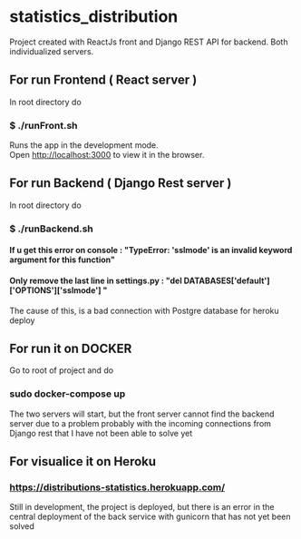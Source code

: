 # statistics_distribution

Project created with ReactJs front and Django REST API for backend. Both individualized servers.



## For run Frontend ( React server ) 

In root directory do  
### $ ./runFront.sh
Runs the app in the development mode.\
Open [http://localhost:3000](http://localhost:3000) to view it in the browser.


## For run Backend ( Django Rest server ) 

In root directory do  
### $ ./runBackend.sh

#### If u get this error on console : "TypeError: 'sslmode' is an invalid keyword argument for this function"
#### Only remove the last line in settings.py : "del DATABASES['default']['OPTIONS']['sslmode'] "

The cause of this, is a bad connection with Postgre database for heroku deploy


## For run it on DOCKER

Go to root of project and do 

### sudo docker-compose up 

The two servers will start, but the front server cannot find the backend server due to a problem probably with the incoming connections from Django rest that I have not been able to solve yet


## For visualice it on Heroku 

### https://distributions-statistics.herokuapp.com/

Still in development, the project is deployed, but there is an error in the central deployment of the back service with gunicorn that has not yet been solved


